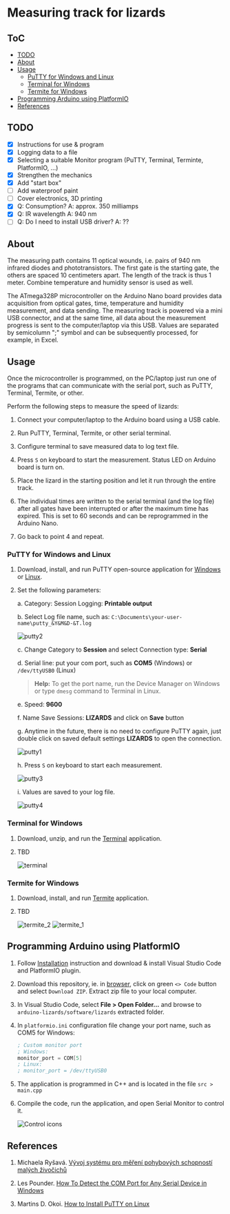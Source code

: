 # Measuring track for lizards

## ToC
* [TODO](#TODO)
* [About](#About)
* [Usage](#Usage)
  * [PuTTY for Windows and Linux](#PuTTY-for-Windows-and-Linux)
  * [Terminal for Windows](#Terminal-for-Windows)
  * [Termite for Windows](#Termite-for-Windows)
* [Programming Arduino using PlatformIO](#Programming-Arduino-using-PlatformIO)
* [References](#References)

## TODO

* [x] Instructions for use & program
* [x] Logging data to a file
* [x] Selecting a suitable Monitor program (PuTTY, Terminal, Terminte, PlatformIO, ...)
* [x] Strengthen the mechanics
* [x] Add "start box"
* [ ] Add waterproof paint
* [ ] Cover electronics, 3D printing
* [x] Q: Consumption? A: approx. 350 milliamps
* [x] Q: IR wavelength A: 940 nm
* [ ] Q: Do I need to install USB driver? A: ??

## About

The measuring path contains 11 optical wounds, i.e. pairs of 940 nm infrared diodes and phototransistors. The first gate is the starting gate, the others are spaced 10 centimeters apart. The length of the track is thus 1 meter. Combine temperature and humidity sensor is used as well.

The ATmega328P microcontroller on the Arduino Nano board provides data acquisition from optical gates, time, temperature and humidity measurement, and data sending. The measuring track is powered via a mini USB connector, and at the same time, all data about the measurement progress is sent to the computer/laptop via this USB. Values are separated by semicolumn ";" symbol and can be subsequently processed, for example, in Excel.

## Usage

Once the microcontroller is programmed, on the PC/laptop just run one of the programs that can communicate with the serial port, such as PuTTY, Terminal, Termite, or other.

Perform the following steps to measure the speed of lizards:

1. Connect your computer/laptop to the Arduino board using a USB cable.

2. Run PuTTY, Terminal, Termite, or other serial terminal.

3. Configure terminal to save measured data to log text file.

4. Press `S` on keyboard to start the measurement. Status LED on Arduino board is turn on.

5. Place the lizard in the starting position and let it run through the entire track.

6. The individual times are written to the serial terminal (and the log file) after all gates have been interrupted or after the maximum time has expired. This is set to 60 seconds and can be reprogrammed in the Arduino Nano.

7. Go back to point 4 and repeat.

### PuTTY for Windows and Linux

1. Download, install, and run PuTTY open-source application for [Windows](https://putty.org/) or [Linux](https://www.tecmint.com/install-putty-on-linux/).

2. Set the following parameters:

   a. Category: Session Logging: **Printable output**

   b. Select Log file name, such as: `C:\Documents\your-user-name\putty_&Y&M&D-&T.log`

      ![putty2](images/putty_2.png)

   c. Change Category to **Session** and select Connection type: **Serial**

   d. Serial line: put your com port, such as **COM5** (Windows) or `/dev/ttyUSB0` (Linux)

      > **Help:** To get the port name, run the Device Manager on Windows or type `dmesg` command to Terminal in Linux.

   e. Speed: **9600**

   f. Name Save Sessions: **LIZARDS** and click on **Save** button

   g. Anytime in the future, there is no need to configure PuTTY again, just double click on saved default settings **LIZARDS** to open the connection.

      ![putty1](images/putty_1.png)

   h. Press `S` on keyboard to start each measurement.

      ![putty3](images/putty_3.png)

   i. Values are saved to your log file.

      ![putty4](images/putty_4.png)

### Terminal for Windows

1. Download, unzip, and run the [Terminal](https://sites.google.com/site/terminalbpp/) application.

2. TBD

   ![terminal](images/terminal.png)

### Termite for Windows

1. Download, install, and run [Termite](https://www.compuphase.com/software_termite.htm#EDITHISTORY) application.

2. TBD

   ![termite_2](images/termite_2.png)
   ![termite_1](images/termite_1.png)

## Programming Arduino using PlatformIO

1. Follow [Installation](https://github.com/tomas-fryza/digital-electronics-2/wiki/How-to-use-AVR-template-with-PlatformIO) instruction and download & install Visual Studio Code and PlatformIO plugin.

2. Download this repository, ie. in [browser](https://github.com/tomas-fryza/arduino-lizards), click on green `<> Code` button and select `Download ZIP`. Extract zip file to your local computer.

3. In Visual Studio Code, select **File > Open Folder...** and browse to `arduino-lizards/software/lizards` extracted folder.

4. In `platformio.ini` configuration file change your port name, such as COM5 for Windows:

   ```asm
   ; Custom monitor port
   ; Windows:
   monitor_port = COM[5]
   ; Linux:
   ; monitor_port = /dev/ttyUSB0
   ```

5. The application is programmed in C++ and is located in the file `src > main.cpp`

6. Compile the code, run the application, and open Serial Monitor to control it.

   ![Control icons](images/platformio_footer2.png)

## References

1. Michaela Ryšavá. [Vývoj systému pro měření pohybových schopností malých živočichů](https://www.vut.cz/studenti/zav-prace/detail/141521)

2. Les Pounder. [How To Detect the COM Port for Any Serial Device in Windows](https://www.tomshardware.com/how-to/detect-com-port-windows-serial-port-notifier)

3. Martins D. Okoi. [How to Install PuTTY on Linux](https://www.tecmint.com/install-putty-on-linux/)
